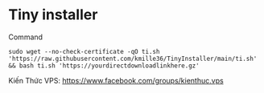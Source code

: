 # Tiny installer

Command

```console
sudo wget --no-check-certificate -qO ti.sh 'https://raw.githubusercontent.com/kmille36/TinyInstaller/main/ti.sh' && bash ti.sh 'https://yourdirectdownloadlinkhere.gz'
```

Kiến Thức VPS: https://www.facebook.com/groups/kienthuc.vps
